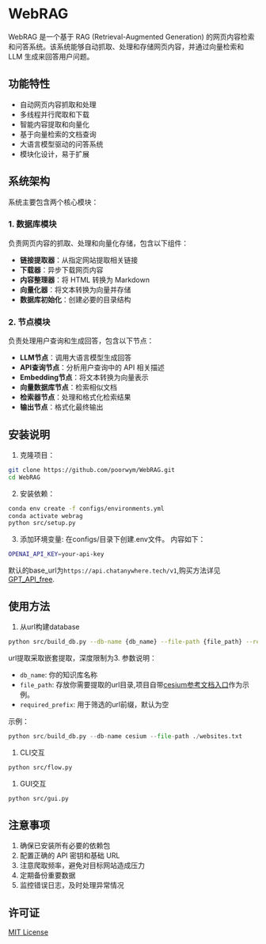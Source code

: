 # WebRAG

WebRAG 是一个基于 RAG (Retrieval-Augmented Generation) 的网页内容检索和问答系统。该系统能够自动抓取、处理和存储网页内容，并通过向量检索和 LLM 生成来回答用户问题。

## 功能特性

- 自动网页内容抓取和处理
- 多线程并行爬取和下载
- 智能内容提取和向量化
- 基于向量检索的文档查询
- 大语言模型驱动的问答系统
- 模块化设计，易于扩展

## 系统架构

系统主要包含两个核心模块：

### 1. 数据库模块

负责网页内容的抓取、处理和向量化存储，包含以下组件：

- **链接提取器**：从指定网站提取相关链接
- **下载器**：异步下载网页内容
- **内容整理器**：将 HTML 转换为 Markdown
- **向量化器**：将文本转换为向量并存储
- **数据库初始化**：创建必要的目录结构

### 2. 节点模块

负责处理用户查询和生成回答，包含以下节点：

- **LLM节点**：调用大语言模型生成回答
- **API查询节点**：分析用户查询中的 API 相关描述
- **Embedding节点**：将文本转换为向量表示
- **向量数据库节点**：检索相似文档
- **检索器节点**：处理和格式化检索结果
- **输出节点**：格式化最终输出

## 安装说明

1. 克隆项目：
```bash
git clone https://github.com/poorwym/WebRAG.git
cd WebRAG
```

2. 安装依赖：
```bash
conda env create -f configs/environments.yml
conda activate webrag
python src/setup.py
```

3. 添加环境变量:
在configs/目录下创建.env文件。
内容如下：
```bash
OPENAI_API_KEY=your-api-key
```
默认的base_url为`https://api.chatanywhere.tech/v1`,购买方法详见[GPT_API_free](https://github.com/chatanywhere/GPT_API_free?tab=readme-ov-file).
## 使用方法
1. 从url构建database
```bash
python src/build_db.py --db-name {db_name} --file-path {file_path} --required-prefix {required_prefix}
```
url提取采取嵌套提取，深度限制为3.
参数说明：
- `db_name`: 你的知识库名称
- `file_path`: 存放你需要提取的url目录,项目自带[cesium参考文档入口](./websites.txt)作为示例。
- `required_prefix`: 用于筛选的url前缀，默认为空

示例：
```python
python src/build_db.py --db-name cesium --file-path ./websites.txt
```

1. CLI交互
```bash
python src/flow.py
```
1. GUI交互
```bash
python src/gui.py
```

## 注意事项

1. 确保已安装所有必要的依赖包
2. 配置正确的 API 密钥和基础 URL
3. 注意爬取频率，避免对目标网站造成压力
4. 定期备份重要数据
5. 监控错误日志，及时处理异常情况

## 许可证

[MIT License](LICENSE)
